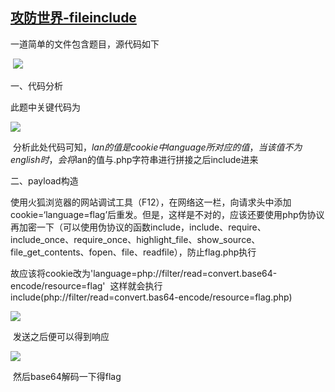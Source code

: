 
## [攻防世界-fileinclude](https://www.cnblogs.com/niyani/p/16954008.html)

一道简单的文件包含题目，源代码如下

 ![](https://img2023.cnblogs.com/blog/3014598/202212/3014598-20221205233802733-806789308.png)

一、代码分析

此题中关键代码为

![](https://img2023.cnblogs.com/blog/3014598/202212/3014598-20221205233844352-1485366544.png)

 分析此处代码可知，$lan的值是cookie中language所对应的值，当该值不为english时，会将$lan的值与.php字符串进行拼接之后include进来

二、payload构造

使用火狐浏览器的网站调试工具（F12），在网络这一栏，向请求头中添加cookie=‘language=flag’后重发。但是，这样是不对的，应该还要使用php伪协议再加密一下（可以使用伪协议的函数include，include、require、include_once、require_once、highlight_file、show_source、file_get_contents、fopen、file、readfile），防止flag.php执行 

故应该将cookie改为'language=php://filter/read=convert.base64-encode/resource=flag'  这样就会执行include(php://filter/read=convert.bas64-encode/resource=flag.php)

![](https://img2023.cnblogs.com/blog/3014598/202212/3014598-20221206002459949-2033352140.png)

 发送之后便可以得到响应

![](https://img2023.cnblogs.com/blog/3014598/202212/3014598-20221206002532238-645554393.png)

 然后base64解码一下得flag

<?php  
$flag="cyberpeace{2f2a0a7b4bd29eac116458757262f422}";  
?>